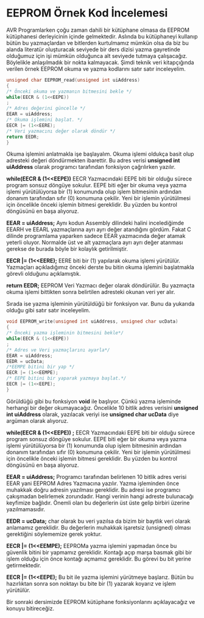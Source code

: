# EEPROM Örnek Kod İncelemesi

 AVR Programlarken çoğu zaman dahili bir kütüphane olmasa da EEPROM kütüphanesi derleyicinin içinde gelmektedir. Aslında bu kütüphaneyi kullanıp bütün bu yazmaçlardan ve bitlerden kurtulmamız mümkün olsa da biz bu alanda literatür oluşturacak seviyede bir ders dizisi yazma gayretinde olduğumuz için işi mümkün olduğunca alt seviyede tutmaya çalışacağız. Böylelikle anlaşılmadık bir nokta kalmayacak. Şimdi teknik veri kitapçığında verilen örnek EEPROM okuma ve yazma kodlarını satır satır inceleyelim.

```c
unsigned char EEPROM_read(unsigned int uiAddress)
{
/* Önceki okuma ve yazmanın bitmesini bekle */
while(EECR & (1<<EEPE))
;
/* Adres değerini güncelle */
EEAR = uiAddress;
/* Okuma işlemini başlat. */
EECR |= (1<<EERE);
/* Veri yazmacını değer olarak döndür */
return EEDR;
}
```

Okuma işlemini anlatmakla işe başlayalım. Okuma işlemi oldukça basit olup adresteki değeri döndürmekten ibarettir. Bu adres verisi **unsigned int uiAddress** olarak programcı tarafından fonksiyon çağrılırken yazılır.

**while\(EECR & \(1&lt;&lt;EEPE\)\)**   EECR Yazmacındaki EEPE biti bir olduğu sürece program sonsuz döngüye sokulur. EEPE biti eğer bir okuma veya yazma işlemi yürütülüyorsa bir \(1\) konumunda olup işlem bitmesinin ardından donanım tarafından sıfır \(0\) konumuna çekilir. Yeni bir işlemin yürütülmesi için öncelikle önceki işlemin bitmesi gereklidir. Bu yüzden bu kontrol döngüsünü en başa alıyoruz.

**EEAR = uiAddress;**  Aynı kodun Assembly dilindeki halini incelediğimde EEARH ve EEARL yazmaçlarına ayrı ayrı değer atandığını gördüm. Fakat C dilinde programlama yaparken sadece EEAR yazmacında değer atamak yeterli oluyor. Normalde üst ve alt yazmaçlara ayrı ayrı değer atanması gerekse de burada böyle bir kolaylık getirilmiştir.

**EECR \|= \(1&lt;&lt;EERE\);**  EERE biti bir \(1\) yapılarak okuma işlemi yürütülür. Yazmaçları açıkladığımız önceki derste bu bitin okuma işlemini başlatmakla görevli olduğunu açıklamıştık.

**return EEDR;**  EEPROM Veri Yazmacı değer olarak döndürülür. Bu yazmaçta okuma işlemi bittikten sonra belirtilen adresteki okunan veri yer alır.

Sırada ise yazma işleminin yürütüldüğü bir fonksiyon var. Bunu da yukarıda olduğu gibi satır satır inceleyelim.

```c
void EEPROM_write(unsigned int uiAddress, unsigned char ucData)
{
/* Önceki yazma işleminin bitmesini bekle*/
while(EECR & (1<<EEPE))
;
/* Adres ve Veri yazmaçlarını ayarla*/
EEAR = uiAddress;
EEDR = ucData;
/*EEMPE bitini bir yap */
EECR |= (1<<EEMPE);
/* EEPE bitini bir yaparak yazmaya başlat.*/
EECR |= (1<<EEPE);
}
```

Görüldüğü gibi bu fonksiyon **void** ile başlıyor. Çünkü yazma işleminde herhangi bir değer okumayacağız. Öncelikle 10 bitlik adres verisini **unsigned int uiAddress** olarak, yazılacak veriyi ise **unsigned char ucData** diye argüman olarak alıyoruz.

**while\(EECR & \(1&lt;&lt;EEPE\)\) ;**  EECR Yazmacındaki EEPE biti bir olduğu sürece program sonsuz döngüye sokulur. EEPE biti eğer bir okuma veya yazma işlemi yürütülüyorsa bir \(1\) konumunda olup işlem bitmesinin ardından donanım tarafından sıfır \(0\) konumuna çekilir. Yeni bir işlemin yürütülmesi için öncelikle önceki işlemin bitmesi gereklidir. Bu yüzden bu kontrol döngüsünü en başa alıyoruz.

**EEAR = uiAddress;**    Programcı tarafından belirlenen 10 bitlik adres verisi EEAR yani EEPROM Adres Yazmacına yazılır. Yazma işleminden önce muhakkak doğru adresin yazılması gereklidir. Bu adresi ise programcı çakışmadan belirlemek zorundadır. Hangi verinin hangi adreste bulunacağı keyfimize bağlıdır. Önemli olan bu değerlerin üst üste gelip birbiri üzerine yazılmamasıdır.

**EEDR = ucData;**  char olarak bu veri yazılsa da bizim bir baytlık veri olarak anlamamız gereklidir. Bu değerlerin muhakkak işaretsiz \(unsigned\) olması gerektiğini söylememize gerek yoktur.

**EECR \|= \(1&lt;&lt;EEMPE\);** EEPROMa yazma işlemini yapmadan önce bu güvenlik bitini bir yapmamız gereklidir. Kontağı açıp marşa basmak gibi bir işlem olduğu için önce kontağı açmamız gereklidir. Bu görevi bu bit yerine getirmektedir.

**EECR \|= \(1&lt;&lt;EEPE\);** Bu bit ile yazma işlemini yürütmeye başlarız. Bütün bu hazırlıktan sonra son noktayı bu bite bir \(1\) yazarak koyarız ve işlem yürütülür.

Bir sonraki dersimizde EEPROM kütüphane fonksiyonlarını açıklayacağız ve konuyu bitireceğiz.

